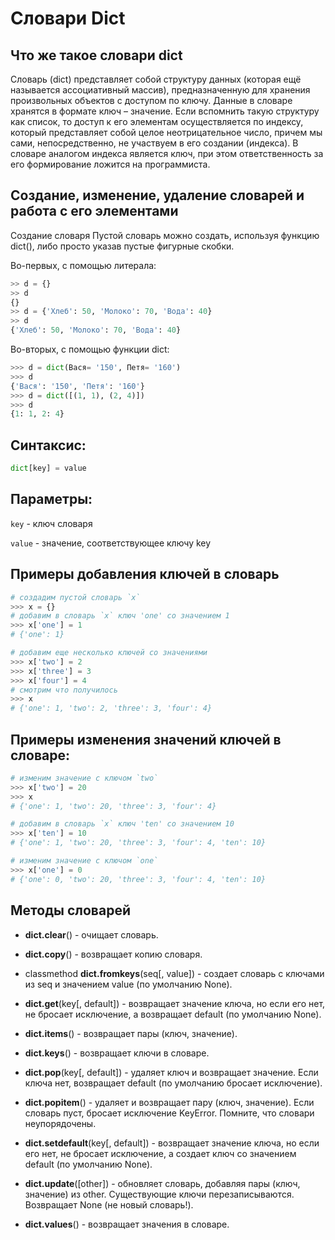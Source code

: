 # Словари Dict

## Что же такое словари dict

Словарь (dict) представляет собой структуру данных (которая ещё называется ассоциативный массив), предназначенную для хранения произвольных объектов с доступом по ключу. Данные в словаре хранятся в формате ключ – значение. Если вспомнить такую структуру как список, то доступ к его элементам осуществляется по индексу, который представляет собой целое неотрицательное число, причем мы сами, непосредственно, не участвуем в его создании (индекса). В словаре аналогом индекса является ключ, при этом ответственность за его формирование ложится на программиста.

## Создание, изменение, удаление словарей и работа с его элементами

Создание словаря
Пустой словарь можно создать, используя функцию dict(), либо просто указав пустые фигурные скобки.

Во-первых, с помощью литерала:
```python
>> d = {}
>> d
{}
>> d = {'Хлеб': 50, 'Молоко': 70, 'Вода': 40}
>> d
{'Хлеб': 50, 'Молоко': 70, 'Вода': 40}
```
Во-вторых, с помощью функции dict:
```python
>>> d = dict(Вася= '150', Петя= '160')
>>> d
{'Вася': '150', 'Петя': '160'}
>>> d = dict([(1, 1), (2, 4)])
>>> d
{1: 1, 2: 4}
```
## Синтаксис:
```python
dict[key] = value
```

## Параметры:
```key``` - ключ словаря

```value``` - значение, соответствующее ключу key
## Примеры добавления ключей в словарь

```python
# создадим пустой словарь `x`
>>> x = {}
# добавим в словарь `x` ключ 'one' со значением 1
>>> x['one'] = 1
# {'one': 1}

# добавим еще несколько ключей со значениями
>>> x['two'] = 2
>>> x['three'] = 3
>>> x['four'] = 4
# смотрим что получилось
>>> x
# {'one': 1, 'two': 2, 'three': 3, 'four': 4}
```

## Примеры изменения значений ключей в словаре:

```python
# изменим значение с ключом `two`
>>> x['two'] = 20
>>> x
# {'one': 1, 'two': 20, 'three': 3, 'four': 4}

# добавим в словарь `x` ключ 'ten' со значением 10
>>> x['ten'] = 10
# {'one': 1, 'two': 20, 'three': 3, 'four': 4, 'ten': 10}

# изменим значение с ключом `one`
>>> x['one'] = 0
# {'one': 0, 'two': 20, 'three': 3, 'four': 4, 'ten': 10}
```
## Методы словарей

- **dict.clear**() - очищает словарь.

- **dict.copy**() - возвращает копию словаря.

- classmethod **dict.fromkeys**(seq[, value]) - создает словарь с ключами из seq и значением value (по умолчанию None).

- **dict.get**(key[, default]) - возвращает значение ключа, но если его нет, не бросает исключение, а возвращает default (по умолчанию None).

- **dict.items**() - возвращает пары (ключ, значение).

- **dict.keys**() - возвращает ключи в словаре.

- **dict.pop**(key[, default]) - удаляет ключ и возвращает значение. Если ключа нет, возвращает default (по умолчанию бросает исключение).

- **dict.popitem**() - удаляет и возвращает пару (ключ, значение). Если словарь пуст, бросает исключение KeyError. Помните, что словари неупорядочены.

- **dict.setdefault**(key[, default]) - возвращает значение ключа, но если его нет, не бросает исключение, а создает ключ со значением default (по умолчанию None).

- **dict.update**([other]) - обновляет словарь, добавляя пары (ключ, значение) из other. Существующие ключи перезаписываются. Возвращает None (не новый словарь!).

- **dict.values**() - возвращает значения в словаре.


